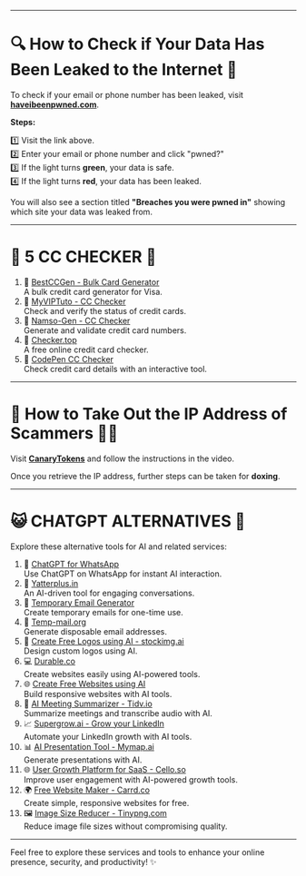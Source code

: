 <!--# 🆓 16 Free Hosting Providers 🖥️

1. 🌐 [000webhost.com](https://www.000webhost.com)  
   Free web hosting service with no ads. Provides 1GB of storage and 10GB bandwidth.
2. 🌐 [Freehostia.com](https://www.freehostia.com)  
   Offers 250MB storage and 6GB bandwidth for free hosting.
3. 🌐 [Jimdo.com](https://www.jimdo.com)  
   Create a website with ease using Jimdo's free hosting plan that includes 500MB storage and 2GB bandwidth.
4. 🌐 [FreeHosting.com](https://www.freehosting.com)  
   Provides 1GB of disk space and 5GB of bandwidth for free web hosting.
5. 🌐 [xtreemhost.com](https://www.xtreemhost.com)  
   1GB of disk space, 10GB of bandwidth with no forced ads.
6. 🌐 [Zymic.com](https://www.zymic.com)  
   Free web hosting with 6GB of bandwidth and 1GB of disk space.
7. 🌐 [Byethost.com](https://www.byethost.com)  
   5GB disk space and 50GB of bandwidth on their free plan.
8. 🌐 [110MB.com](https://www.110mb.com)  
   Free hosting with 1GB disk space and 5GB bandwidth.
9. 🌐 [AwardSpace.com](https://www.awardspace.com)  
   1GB disk space and 5GB bandwidth, ad-free hosting.
10. 🌐 [1FreeHosting.com](https://www.1freehosting.com)  
   1GB of disk space and 5GB of bandwidth with no ads.
11. 🌐 [FreeHostingEU.com](https://www.freehostingeu.com)  
   1GB disk space and 5GB bandwidth in their free plan.
12. 🌐 [Uhostfull.com](https://www.uhostfull.com)  
   Free hosting offering 1GB disk space and 10GB bandwidth.
13. 🌐 [50Webs.com](https://www.50webs.com)  
   1GB of disk space, 3GB bandwidth, and a free domain.
14. 🌐 [ZettaHost.com](https://www.zettahost.com)  
   1GB of disk space and 10GB of bandwidth with no forced ads.
15. 🌐 [x10hosting.com](https://www.x10hosting.com)  
   Offers unlimited bandwidth and storage on their free hosting plan.
16. 🌐 [Releifhost.com](https://www.releifhost.com)  
   Free hosting with 1GB disk space and 5GB bandwidth.
-->
---

# 🔍 How to Check if Your Data Has Been Leaked to the Internet 🔐

To check if your email or phone number has been leaked, visit **[haveibeenpwned.com](https://haveibeenpwned.com)**.

**Steps:**

1️⃣ Visit the link above.  
2️⃣ Enter your email or phone number and click "pwned?"  
3️⃣ If the light turns **green**, your data is safe.  
4️⃣ If the light turns **red**, your data has been leaked.

You will also see a section titled **"Breaches you were pwned in"** showing which site your data was leaked from.

---

# 🤡 5 CC CHECKER 🔐

1. 🔗 [BestCCGen - Bulk Card Generator](https://bestccgen.com/bulk-card-generator.php?network=visa#)  
   A bulk credit card generator for Visa.
2. 🔗 [MyVIPTuto - CC Checker](https://myviptuto.com/cc-checker/)  
   Check and verify the status of credit cards.
3. 🔗 [Namso-Gen - CC Checker](https://namso-gen.eu.org/cc/?i=1)  
   Generate and validate credit card numbers.
4. 🔗 [Checker.top](https://checker.top/)  
   A free online credit card checker.
5. 🔗 [CodePen CC Checker](https://codepen.io/seavnc/pen/JabBLR)  
   Check credit card details with an interactive tool.

---

# 🤡 How to Take Out the IP Address of Scammers 🕵️‍♂️

Visit **[CanaryTokens](https://canarytokens.org)** and follow the instructions in the video.

Once you retrieve the IP address, further steps can be taken for **doxing**.

---

# 😺 CHATGPT ALTERNATIVES 🔄

Explore these alternative tools for AI and related services:

1. 🤖 [ChatGPT for WhatsApp](https://www.example.com)  
   Use ChatGPT on WhatsApp for instant AI interaction.
2. 📨 [Yatterplus.in](https://www.yatterplus.in)  
   An AI-driven tool for engaging conversations.
3. 📧 [Temporary Email Generator](https://www.example.com)  
   Create temporary emails for one-time use.
4. 📧 [Temp-mail.org](https://www.temp-mail.org)  
   Generate disposable email addresses.
5. 🎨 [Create Free Logos using AI - stockimg.ai](https://www.stockimg.ai)  
   Design custom logos using AI.
6. 💻 [Durable.co](https://www.durable.co)  
   Create websites easily using AI-powered tools.
7. 🌐 [Create Free Websites using AI](https://www.durable.co)  
   Build responsive websites with AI tools.
8. 📝 [AI Meeting Summarizer - Tidv.io](https://www.tidv.io)  
   Summarize meetings and transcribe audio with AI.
9. 📈 [Supergrow.ai - Grow your LinkedIn](https://www.supergrow.ai)  
   Automate your LinkedIn growth with AI tools.
10. 📊 [AI Presentation Tool - Mymap.ai](https://www.mymap.ai)  
   Generate presentations with AI.
11. 🌐 [User Growth Platform for SaaS - Cello.so](https://www.cello.so)  
   Improve user engagement with AI-powered growth tools.
12. 🌍 [Free Website Maker - Carrd.co](https://www.carrd.co)  
   Create simple, responsive websites for free.
13. 🖼️ [Image Size Reducer - Tinypng.com](https://www.tinypng.com)  
   Reduce image file sizes without compromising quality.

---

Feel free to explore these services and tools to enhance your online presence, security, and productivity! ✨
